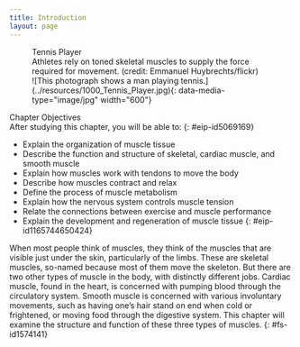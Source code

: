 ```yaml
---
title: Introduction
layout: page
---
```


<?cnx.eoc
  class="summary" title="Chapter Review"?>

<?cnx.eoc
  class="interactive-exercise" title="Interactive Link Questions"?>

<?cnx.eoc
  class="multiple-choice" title="Review Questions" ?>

<?cnx.eoc
  class="free-response" title="Critical Thinking Questions"?>

<figure id="fig-ch10_00_01" class="splash">
<div data-type="title">
Tennis Player
</div>
<figcaption>
Athletes rely on toned skeletal muscles to supply the force required for
movement. (credit: Emmanuel Huybrechts/flickr)
</figcaption>
<span markdown="1" data-type="media" id="fs-id2230218" data-alt="This photograph
shows a man playing tennis."> ![This photograph shows a man playing
tennis.](../resources/1000_Tennis_Player.jpg){:
data-media-type="image/jpg" width="600"} </span>
</figure>
<div data-type="note" id="eip-275" class="chapter-objectives" markdown="1">
<div data-type="title">
Chapter Objectives
</div>
After studying this chapter, you will be able to:
{: #eip-id5069169}

* Explain the organization of muscle tissue
* Describe the function and structure of skeletal, cardiac muscle, and
  smooth muscle
* Explain how muscles work with tendons to move the body
* Describe how muscles contract and relax
* Define the process of muscle metabolism
* Explain how the nervous system controls muscle tension
* Relate the connections between exercise and muscle performance
* Explain the development and regeneration of muscle tissue
{: #eip-id1165744650424}

</div>
When most people think of muscles, they think of the muscles that are
visible just under the skin, particularly of the limbs. These are
skeletal muscles, so-named because most of them move the skeleton. But
there are two other types of muscle in the body, with distinctly
different jobs. Cardiac muscle, found in the heart, is concerned with
pumping blood through the circulatory system. Smooth muscle is concerned
with various involuntary movements, such as having one’s hair stand on
end when cold or frightened, or moving food through the digestive
system. This chapter will examine the structure and function of these
three types of muscles.
{: #fs-id1574141}




